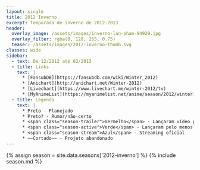 ```yaml
---
layout: single
title: 2012 Inverno
excerpt: Temporada de inverno de 2012‑2013
header:
  overlay_image: /assets/images/inverno-lan-pham-94929.jpg
  overlay_filter: rgba(0, 128, 255, 0.75)
  teaser: /assets/images/2012-inverno-thumb.svg
classes: wide
sidebar:
  - text: De 12/2012 até 02/2013
  - title: Links
    text: |
      * [FansubDB](https://fansubdb.com/wiki/Winter_2012)
      * [Anichart](http://anichart.net/Winter-2012)
      * [Livechart](https://www.livechart.me/winter-2012/tv)
      * [MyAnimeList](https://myanimelist.net/anime/season/2012/winter)
  - title: Legenda
    text: |
      * Preto - Planejado
      * Preto? - Rumor/não-certo
      * <span class="season-trailer">Vermelho</span> - Lançaram vídeo promocional ou trailer
      * <span class="season-active">Verde</span> - Lançaram pelo menos um episódio
      * <span class="season-stream">Azul</span> - Streaming oficial
      * ~~Cortado~~ - Projeto abandonado
---
```


<!-- Para editar a tabela abra o arquivo /data/seasons/2012-inverno.yml -->
{% assign season = site.data.seasons['2012-inverno'] %}
{% include season.md %}
